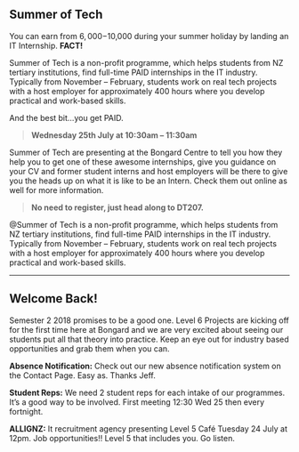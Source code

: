 ## Summer of Tech

You can earn from $6,000 -$10,000 during your summer holiday by landing an IT Internship. **FACT!**

Summer of Tech is a non-profit programme, which helps students from NZ tertiary institutions, find full-time PAID internships in the IT industry. Typically from November – February, students work on real tech projects with a host employer for approximately 400 hours where you develop practical and work-based skills.

And the best bit…you get PAID.

> **Wednesday 25th July at 10:30am – 11:30am**

Summer of Tech are presenting at the Bongard Centre to tell you how they help you to get one of these awesome internships, give you guidance on your CV and former student interns and host employers will be there to give you the heads up on what it is like to be an Intern. Check them out online as well for more information.

> **No need to register, just head along to DT207.**

@Summer of Tech is a non-profit programme, which helps students from NZ tertiary institutions, find full-time PAID internships in the IT industry. Typically from November – February, students work on real tech projects with a host employer for approximately 400 hours where you develop practical and work-based skills.

<hr>

## Welcome Back!

Semester 2 2018 promises to be a good one. Level 6 Projects are kicking off for the first time here at Bongard and we are very excited about seeing our students put all that theory into practice. Keep an eye out for industry based opportunities and grab them when you can.

**Absence Notification:** Check out our new absence notification system on the Contact Page. Easy as. Thanks Jeff.

**Student Reps:** We need 2 student reps for each intake of our programmes. It’s a good way to be involved. First meeting 12:30 Wed 25 then every fortnight.

**ALLIGNZ:** It recruitment agency presenting Level 5 Café Tuesday 24 July at 12pm. Job opportunities!! Level 5 that includes you. Go listen.
